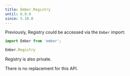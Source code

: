 ```yaml
---
title: Ember.Registry
until: 6.0.0
since: 5.10.0
---
```



Previously, Registry could be accessed via the `Ember` import:
```js
import Ember from 'ember';

Ember.Registry

```
Registry is also private.

There is no replacement for this API.
